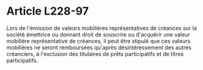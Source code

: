 # Article L228-97

Lors de l'émission de valeurs mobilières représentatives de créances sur la société émettrice ou donnant droit de souscrire ou d'acquérir une valeur mobilière représentative de créances, il peut être stipulé que ces valeurs mobilières ne seront remboursées qu'après désintéressement des autres créanciers, à l'exclusion des titulaires de prêts participatifs et de titres participatifs.
